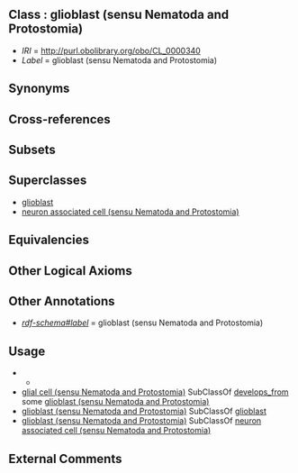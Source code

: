 
## Class : glioblast (sensu Nematoda and Protostomia)

 * *IRI* = http://purl.obolibrary.org/obo/CL_0000340
 * *Label* = glioblast (sensu Nematoda and Protostomia)

## Synonyms


## Cross-references


## Subsets


## Superclasses

 * [glioblast](../../CL/30/CL_0000030.md)
 * [neuron associated cell (sensu Nematoda and Protostomia)](../../CL/30/CL_0000130.md)

## Equivalencies


## Other Logical Axioms


## Other Annotations

 * *[rdf-schema#label](../../el/rdf-schema#label.md)* = glioblast (sensu Nematoda and Protostomia)

## Usage

 * -
 * [glial cell (sensu Nematoda and Protostomia)](../../CL/24/CL_0000124.md) SubClassOf [develops_from](../../RO/02/RO_0002202.md) some [glioblast (sensu Nematoda and Protostomia)](../../CL/40/CL_0000340.md)
 * [glioblast (sensu Nematoda and Protostomia)](../../CL/40/CL_0000340.md) SubClassOf [glioblast](../../CL/30/CL_0000030.md)
 * [glioblast (sensu Nematoda and Protostomia)](../../CL/40/CL_0000340.md) SubClassOf [neuron associated cell (sensu Nematoda and Protostomia)](../../CL/30/CL_0000130.md)

## External Comments

